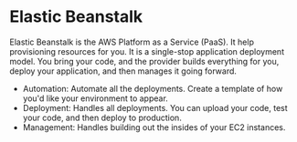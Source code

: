 # Elastic Beanstalk

Elastic Beanstalk is the AWS Platform as a Service (PaaS). It help provisioning resources for you. It is a single-stop application deployment model. You bring your code, and the provider builds  everything for you, deploy your application, and then manages it going forward.&#x20;



* Automation: Automate all the deployments. Create a template of how you'd like your environment to appear.
* Deployment: Handles all deployments. You can upload your code, test your code, and then deploy to production.
* Management: Handles building out the insides of your EC2 instances.&#x20;
